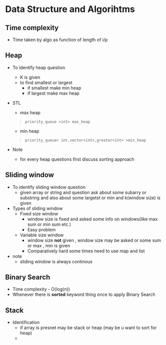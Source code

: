 # Data Structure and Algorihtms
## Time complexity
- Time taken by algo as function of length of i/p 

## Heap
- To identify heap question 
    - K is given 
    - to find smallest or largest
        - if smallest make min heap
        - if largest make max heap
- STL 
    - max heap 
    > `priority_queue <int> max_heap`

    - min heap 
    > `priority_queue< int,vector<int>,greater<int> >min_heap`

- Note 
    - for every heap questions first discuss sorting approach



## Sliding window
- To identify sliding window question
    - given array or string and question ask about some subarry or substring and also about some largetst or min and k(window size) is given 
- Types of sliding window
    - Fixed size window
        - window size is fixed and asked some info on windows(like max sum or min sum etc.)
        - Easy problem
    - Variable size window
        - window size **not** given , window size may be  asked or  some sum or max , min is given 
        - Comparatively hard some times need to use map and list 
- note 
    - sliding window is always continous


## Binary Search 
- Time complexity - O(log(n))
- Whenever there is **sorted** keyword thing once to apply Binary Search


## Stack 
- Identification 
    - if array is presnet may be stack or heap (may be u want to sort for heap)
    - 

